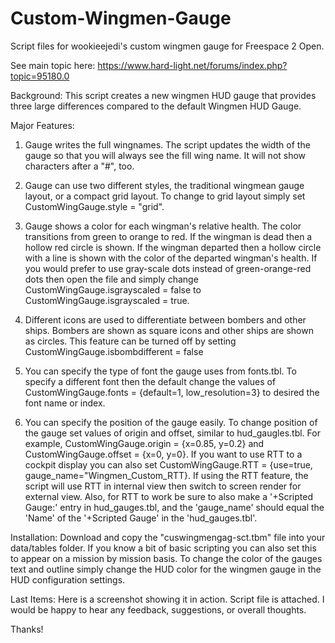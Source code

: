 # Custom-Wingmen-Gauge
Script files for wookieejedi's custom wingmen gauge for Freespace 2 Open. 

See main topic here:
https://www.hard-light.net/forums/index.php?topic=95180.0

Background: 
This script creates a new wingmen HUD gauge that provides three large differences compared to the default Wingmen HUD Gauge.


Major Features:

1) Gauge writes the full wingnames. The script updates the width of the gauge so that you will always see the fill wing name. It will not show characters after a "#", too.

2) Gauge can use two different styles, the traditional wingmean gauge layout, or a compact grid layout. To change to grid layout simply set CustomWingGauge.style = "grid".

3) Gauge shows a color for each wingman's relative health. The color transitions from green to orange to red. If the wingman is dead then a hollow red circle is shown. If the wingman departed then a hollow circle with a line is shown with the color of the departed wingman's health. If you would prefer to use gray-scale dots instead of green-orange-red dots then open the file and simply change CustomWingGauge.isgrayscaled = false to CustomWingGauge.isgrayscaled = true.

4) Different icons are used to differentiate between bombers and other ships. Bombers are shown as square icons and other ships are shown as circles. This feature can be turned off by setting CustomWingGauge.isbombdifferent = false

5) You can specify the type of font the gauge uses from fonts.tbl. To specify a different font then the default change the values of CustomWingGauge.fonts = {default=1, low_resolution=3} to desired the font name or index.

6) You can specify the position of the gauge easily. To change position of the gauge set values of origin and offset, similar to hud_gaugles.tbl. For example, CustomWingGauge.origin = {x=0.85, y=0.2} and CustomWingGauge.offset = {x=0, y=0}. If you want to use RTT to a cockpit display you can also set CustomWingGauge.RTT = {use=true, gauge_name="Wingmen_Custom_RTT}. If using the RTT feature, the script will use RTT in internal view then switch to screen render for external view. Also, for RTT to work be sure to also make a '+Scripted Gauge:' entry in hud_gauges.tbl, and the 'gauge_name' should equal the 'Name' of the '+Scripted Gauge' in the 'hud_gauges.tbl'.

Installation:
Download and copy the "cuswingmengag-sct.tbm" file into your data/tables folder. If you know a bit of basic scripting you can also set this to appear on a mission by mission basis.
To change the color of the gauges text and outline simply change the HUD color for the wingmen gauge in the HUD configuration settings.

Last Items:
Here is a screenshot showing it in action.
Script file is attached. I would be happy to hear any feedback, suggestions, or overall thoughts.

Thanks!
